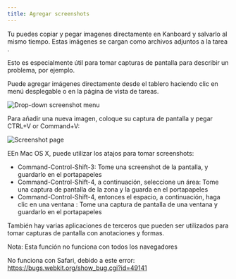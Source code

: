 ```yaml
---
title: Agregar screenshots
---
```


Tu puedes copiar y pegar imagenes directamente en Kanboard y salvarlo al mismo tiempo. Estas imágenes se cargan como archivos adjuntos a la tarea .

Esto es especialmente útil para tomar capturas de pantalla para describir un problema, por ejemplo.

Puede agregar imágenes directamente desde el tablero haciendo clic en menú desplegable o en la página de vista de tareas.

![Drop-down screenshot menu](/images/v1/dropdown-screenshot.png)

Para añadir una nueva imagen, coloque su captura de pantalla y pegar CTRL+V or Command+V:

![Screenshot page](/images/v1/task-screenshot.png)

EEn Mac OS X, puede utilizar los atajos para tomar screenshots:

- Command-Control-Shift-3: Tome una screenshot de la pantalla, y guardarlo en el portapapeles
- Command-Control-Shift-4, a continuación, seleccione un área: Tome una captura de pantalla de la zona y la guarda en el portapapeles
- Command-Control-Shift-4, entonces el espacio, a continuación, haga clic en una ventana : Tome una captura de pantalla de una ventana y guardarlo en el portapapeles

También hay varias aplicaciones de terceros que pueden ser utilizados para tomar capturas de pantalla con anotaciones y formas.

Nota: Esta función no funciona con todos los navegadores

No funciona con Safari, debido a este error: https://bugs.webkit.org/show_bug.cgi?id=49141
